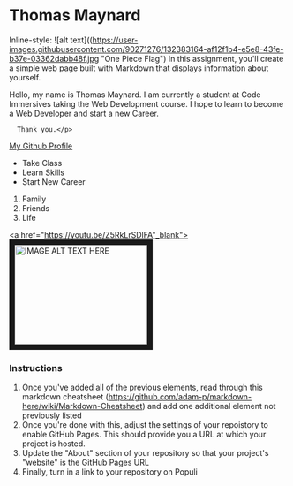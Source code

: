 # Thomas Maynard

Inline-style: 
![alt text]((https://user-images.githubusercontent.com/90271276/132383164-af12f1b4-e5e8-43fe-b37e-03362dabb48f.jpg "One Piece Flag")
In this assignment, you'll create a simple web page built with Markdown that displays information about yourself.

<d1>
   <body>
      <p>Hello, my name is Thomas Maynard. I am currently a student at Code Immersives taking the Web Development course. 
      I hope to learn to become a Web Developer and start a new Career.
      
      Thank you.</p>
   </body>
</d1>

[My Github Profile](https://github.com/Thomas4897)

* Take Class
* Learn Skills
* Start New Career 

1. Family
2. Friends
3. Life

<a href="https://youtu.be/Z5RkLrSDlFA"_blank"><img src="http://img.youtube.com/vi/YOUTUBE_VIDEO_ID_HERE/0.jpg" 
alt="IMAGE ALT TEXT HERE" width="240" height="180" border="10" /></a>

### Instructions

1. Once you've added all of the previous elements, read through this markdown cheatsheet (https://github.com/adam-p/markdown-here/wiki/Markdown-Cheatsheet) and add one additional element not previously listed
1. Once you're done with this, adjust the settings of your repoistory to enable GitHub Pages. This should provide you a URL at which your project is hosted.
2. Update the "About" section of your repository so that your project's "website" is the GitHub Pages URL
3. Finally, turn in a link to your repository on Populi
